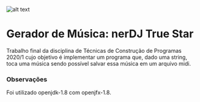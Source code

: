 ![alt text](https://github.com/nicollefavero/gerador-musica-nerdj/blob/master/imagens/image-readme.png "Cool nerd DJ")

# Gerador de Música: nerDJ True Star

Trabalho final da disciplina de Técnicas de Construção de Programas 2020/1 cujo objetivo é implementar um programa que, dado uma string, toca uma música sendo possível salvar essa música em um arquivo midi.

### Observações
Foi utilizado openjdk-1.8 com openjfx-1.8.
